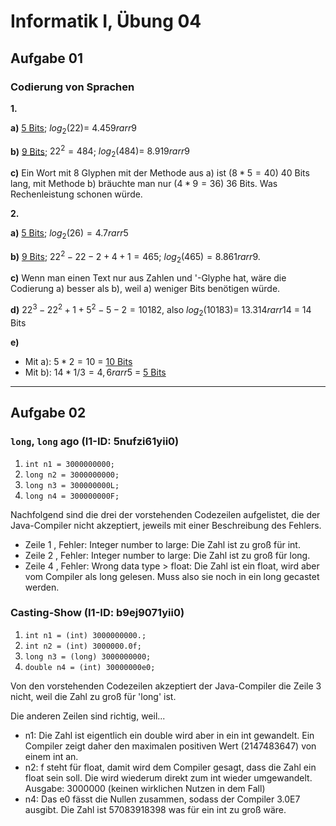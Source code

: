 # **Informatik I, Übung 04**
## **Aufgabe 01**
### **Codierung von Sprachen**
**1.**

**a)**
<u>5 Bits</u>; $log_2(22) = ~4.459 rarr 9$

**b)**
<u>9 Bits</u>; $22^2 = 484$; $log_2(484) = ~8.919 rarr 9$ 

**c)**
Ein Wort mit 8 Glyphen mit der Methode aus a) ist ($8 * 5 = 40$) 40 Bits lang, mit Methode b) bräuchte man nur ($4*9 = 36$) 36 Bits. 
Was Rechenleistung schonen würde.

**2.**

**a)** <u>5 Bits</u>; $log_2(26) = 4.7 rarr 5$

**b)** <u>9 Bits</u>; $22^2-22-2+4+1=465$; $log_2(465) = 8.861 rarr 9$. 

**c)** Wenn man einen Text nur aus Zahlen und '-Glyphe hat, wäre die Codierung a) besser als b), weil a) weniger Bits benötigen würde.

**d)** $22^3-22^2+1+5^2-5-2=10182$, also $log_2(10183) = ~13.314 rarr 14$ = 14 Bits

**e)** 
* Mit a): $5*2 = 10$ = <u>10 Bits</u>
* Mit b): $14 * 1/3 = 4,6 rarr 5$ = <u>5 Bits</u>

---

## **Aufgabe 02**

### `long`, `long` ago (I1-ID: 5nufzi61yii0)

1. `int n1 = 3000000000;`
2. `long n2 = 3000000000;`
3. `long n3 = 300000000L;`
4. `long n4 = 300000000F;`

Nachfolgend sind die drei der vorstehenden Codezeilen aufgelistet,
die der Java-Compiler nicht akzeptiert,
jeweils mit einer Beschreibung des Fehlers.

* Zeile 1 , Fehler: Integer number to large: Die Zahl ist zu groß für int.
* Zeile 2 , Fehler: Integer number to large: Die Zahl ist zu groß für long.
* Zeile 4 , Fehler: Wrong data type > float: Die Zahl ist ein float, wird aber vom Compiler als long gelesen. Muss also sie noch in ein long gecastet werden.

### Casting-Show (I1-ID: b9ej9071yii0)

1. `int n1 = (int) 3000000000.;`
2. `int n2 = (int) 3000000.0f;`
3. `long n3 = (long) 3000000000;`
4. `double n4 = (int) 30000000e0;`

Von den vorstehenden Codezeilen akzeptiert der Java-Compiler die Zeile 3 nicht, weil die Zahl zu groß für 'long' ist.

Die anderen Zeilen sind richtig, weil...
* n1: Die Zahl ist eigentlich ein double wird aber in ein int gewandelt. Ein Compiler zeigt daher den maximalen positiven Wert (2147483647) von einem int an.
* n2: f steht für float, damit wird dem Compiler gesagt, dass die Zahl ein float sein soll. Die wird wiederum direkt zum int wieder umgewandelt.  Ausgabe: 3000000 (keinen wirklichen Nutzen in dem Fall)
* n4: Das e0 fässt die Nullen zusammen, sodass der Compiler 3.0E7 ausgibt. Die Zahl ist 57083918398 was für ein int zu groß wäre.